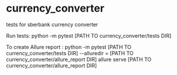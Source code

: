 # currency_converter
tests for sberbank currency converter

Run tests: 
python -m pytest [PATH TO currency_converter/tests DIR]

To create Allure report :
python -m pytest [PATH TO currency_converter/tests DIR] --alluredir = [PATH TO currency_converter/allure_report DIR]
allure serve [PATH TO currency_converter/allure_report DIR]

